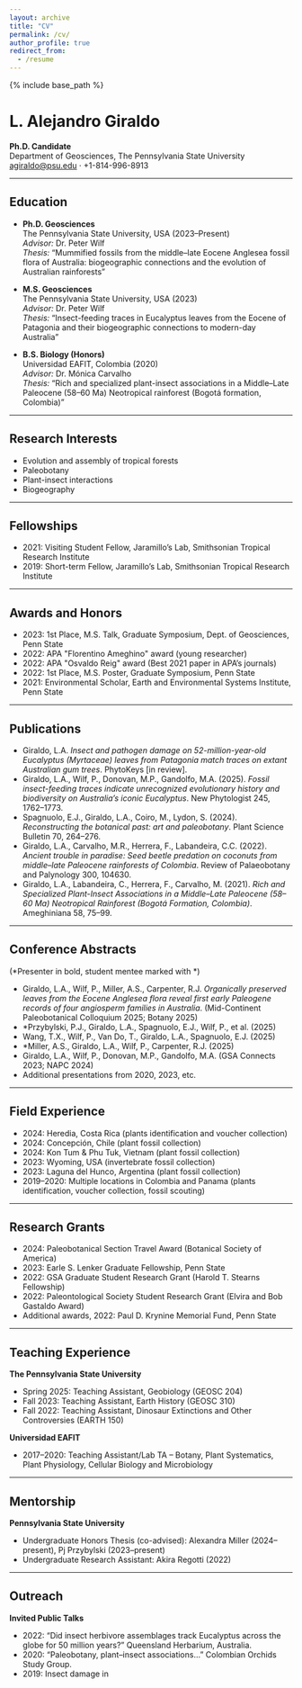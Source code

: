 ```yaml
---
layout: archive
title: "CV"
permalink: /cv/
author_profile: true
redirect_from:
  - /resume
---
```


{% include base_path %}

# L. Alejandro Giraldo

**Ph.D. Candidate**  
Department of Geosciences, The Pennsylvania State University  
agiraldo@psu.edu · +1-814-996-8913

---

## Education

- **Ph.D. Geosciences**  
  The Pennsylvania State University, USA (2023–Present)  
  *Advisor:* Dr. Peter Wilf  
  *Thesis:* “Mummified fossils from the middle–late Eocene Anglesea fossil flora of Australia: biogeographic connections and the evolution of Australian rainforests”

- **M.S. Geosciences**  
  The Pennsylvania State University, USA (2023)  
  *Advisor:* Dr. Peter Wilf  
  *Thesis:* “Insect-feeding traces in Eucalyptus leaves from the Eocene of Patagonia and their biogeographic connections to modern-day Australia”

- **B.S. Biology (Honors)**  
  Universidad EAFIT, Colombia (2020)  
  *Advisor:* Dr. Mónica Carvalho  
  *Thesis:* “Rich and specialized plant-insect associations in a Middle–Late Paleocene (58–60 Ma) Neotropical rainforest (Bogotá formation, Colombia)”

---

## Research Interests

- Evolution and assembly of tropical forests
- Paleobotany
- Plant-insect interactions
- Biogeography

---

## Fellowships

- 2021: Visiting Student Fellow, Jaramillo’s Lab, Smithsonian Tropical Research Institute
- 2019: Short-term Fellow, Jaramillo’s Lab, Smithsonian Tropical Research Institute

---

## Awards and Honors

- 2023: 1st Place, M.S. Talk, Graduate Symposium, Dept. of Geosciences, Penn State
- 2022: APA "Florentino Ameghino" award (young researcher)
- 2022: APA "Osvaldo Reig" award (Best 2021 paper in APA’s journals)
- 2022: 1st Place, M.S. Poster, Graduate Symposium, Penn State
- 2021: Environmental Scholar, Earth and Environmental Systems Institute, Penn State

---

## Publications

- Giraldo, L.A. *Insect and pathogen damage on 52-million-year-old Eucalyptus (Myrtaceae) leaves from Patagonia match traces on extant Australian gum trees*. PhytoKeys [in review].
- Giraldo, L.A., Wilf, P., Donovan, M.P., Gandolfo, M.A. (2025). *Fossil insect-feeding traces indicate unrecognized evolutionary history and biodiversity on Australia’s iconic Eucalyptus*. New Phytologist 245, 1762–1773.
- Spagnuolo, E.J., Giraldo, L.A., Coiro, M., Lydon, S. (2024). *Reconstructing the botanical past: art and paleobotany*. Plant Science Bulletin 70, 264–276.
- Giraldo, L.A., Carvalho, M.R., Herrera, F., Labandeira, C.C. (2022). *Ancient trouble in paradise: Seed beetle predation on coconuts from middle–late Paleocene rainforests of Colombia*. Review of Palaeobotany and Palynology 300, 104630.
- Giraldo, L.A., Labandeira, C., Herrera, F., Carvalho, M. (2021). *Rich and Specialized Plant-Insect Associations in a Middle–Late Paleocene (58–60 Ma) Neotropical Rainforest (Bogotá Formation, Colombia)*. Ameghiniana 58, 75–99.

---

## Conference Abstracts

(*Presenter in bold, student mentee marked with \*)

- Giraldo, L.A., Wilf, P., Miller, A.S., Carpenter, R.J. *Organically preserved leaves from the Eocene Anglesea flora reveal first early Paleogene records of four angiosperm families in Australia*. (Mid-Continent Paleobotanical Colloquium 2025; Botany 2025)
- \*Przybylski, P.J., Giraldo, L.A., Spagnuolo, E.J., Wilf, P., et al. (2025)
- Wang, T.X., Wilf, P., Van Do, T., Giraldo, L.A., Spagnuolo, E.J. (2025)
- \*Miller, A.S., Giraldo, L.A., Wilf, P., Carpenter, R.J. (2025)
- Giraldo, L.A., Wilf, P., Donovan, M.P., Gandolfo, M.A. (GSA Connects 2023; NAPC 2024)
- Additional presentations from 2020, 2023, etc.

---

## Field Experience

- 2024: Heredia, Costa Rica (plants identification and voucher collection)
- 2024: Concepción, Chile (plant fossil collection)
- 2024: Kon Tum & Phu Tuk, Vietnam (plant fossil collection)
- 2023: Wyoming, USA (invertebrate fossil collection)
- 2023: Laguna del Hunco, Argentina (plant fossil collection)
- 2019–2020: Multiple locations in Colombia and Panama (plants identification, voucher collection, fossil scouting)

---

## Research Grants

- 2024: Paleobotanical Section Travel Award (Botanical Society of America)
- 2023: Earle S. Lenker Graduate Fellowship, Penn State
- 2022: GSA Graduate Student Research Grant (Harold T. Stearns Fellowship)
- 2022: Paleontological Society Student Research Grant (Elvira and Bob Gastaldo Award)
- Additional awards, 2022: Paul D. Krynine Memorial Fund, Penn State

---

## Teaching Experience

**The Pennsylvania State University**

- Spring 2025: Teaching Assistant, Geobiology (GEOSC 204)
- Fall 2023: Teaching Assistant, Earth History (GEOSC 310)
- Fall 2022: Teaching Assistant, Dinosaur Extinctions and Other Controversies (EARTH 150)

**Universidad EAFIT**

- 2017–2020: Teaching Assistant/Lab TA – Botany, Plant Systematics, Plant Physiology, Cellular Biology and Microbiology

---

## Mentorship

**Pennsylvania State University**

- Undergraduate Honors Thesis (co-advised): Alexandra Miller (2024–present), Pj Przybylski (2023–present)
- Undergraduate Research Assistant: Akira Regotti (2022)

---

## Outreach

**Invited Public Talks**

- 2022: “Did insect herbivore assemblages track Eucalyptus across the globe for 50 million years?” Queensland Herbarium, Australia.
- 2020: “Paleobotany, plant–insect associations...” Colombian Orchids Study Group.
- 2019: Insect damage in
